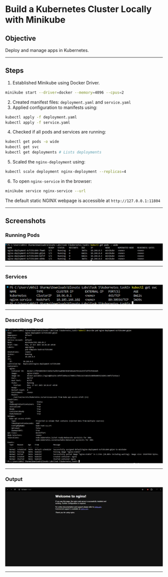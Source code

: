 # Build a Kubernetes Cluster Locally with Minikube

## Objective
Deploy and manage apps in Kubernetes.

---
## Steps
1) Established Minikube using Docker Driver.

```bash
minikube start --driver=docker --memory=4096 --cpus=2
```
2) Created manifest files: `deployment.yaml` and `service.yaml`
3) Applied configuration to manifests using:

```bash
kubectl apply -f deployment.yaml
kubectl apply -f service.yaml
```
4) Checked if all pods and services are running:

```bash
kubectl get pods -o wide 
kubectl get svc
kubectl get deployments # Lists deployments
```

5) Scaled the `nginx-deployment` using:

```bash
kubectl scale deployment nginx-deployment --replicas=4
```

6) To open `nginx-service` in the browser:
```bash
minikube service nginx-service --url
```

The default static NGINX webpage is accessible at `http://127.0.0.1:11804`

---
## Screenshots
### Running Pods
![Pods](./screenshots/pods.png)

---
### Services
![Services](./screenshots/services.png)

---
### Describing Pod
![Describe Pod](./screenshots/describe-pod.png)

---
### Output
![Output](./screenshots/output.png)

---
